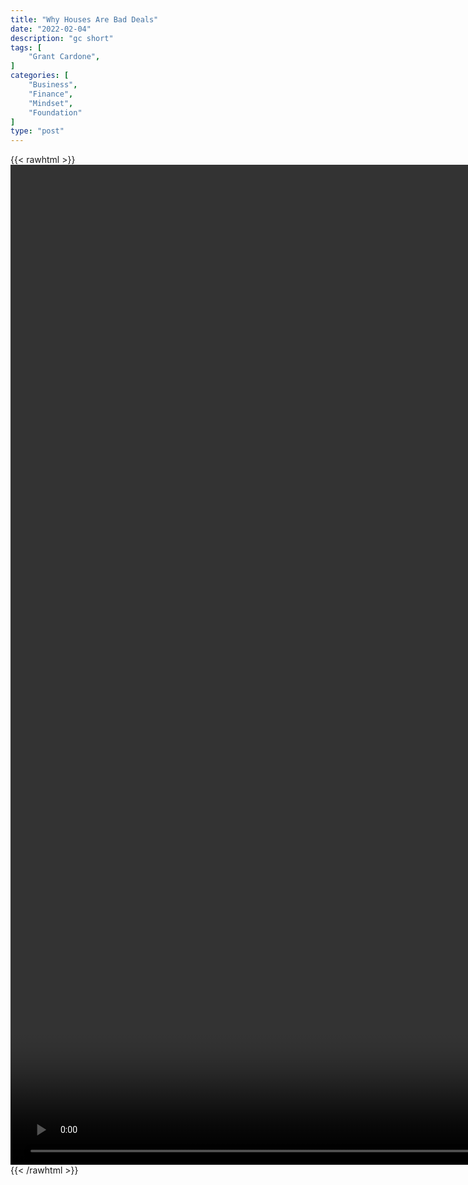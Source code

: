 ```yaml
---
title: "Why Houses Are Bad Deals"
date: "2022-02-04"
description: "gc short"
tags: [
    "Grant Cardone",
]
categories: [
    "Business",
    "Finance",
    "Mindset",
    "Foundation"
]
type: "post"
---
```

{{< rawhtml >}}
    <video style="height:40vh;width:auto" overflow="hidden" controls>
        <source src="https://clips.dev00ps.com/Grant_Cardone/Don39t_buy_where_you_live_shorts.mp4" type="video/mp4"> 
    </video>
{{< /rawhtml >}}